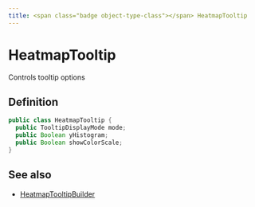 ```yaml
---
title: <span class="badge object-type-class"></span> HeatmapTooltip
---
```

# <span class="badge object-type-class"></span> HeatmapTooltip

Controls tooltip options

## Definition

```java
public class HeatmapTooltip {
  public TooltipDisplayMode mode;
  public Boolean yHistogram;
  public Boolean showColorScale;
}
```
## See also

 * <span class="badge builder"></span> [HeatmapTooltipBuilder](./builder-HeatmapTooltipBuilder.md)

